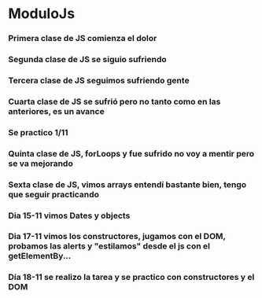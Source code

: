 # ModuloJs
### Primera clase de JS comienza el dolor
### Segunda clase de JS se siguio sufriendo
### Tercera clase de JS seguimos sufriendo gente
### Cuarta clase de JS se sufrió pero no tanto como en las anteriores, es un avance
### Se practico 1/11
### Quinta clase de JS, forLoops y fue sufrido no voy a mentir pero se va mejorando
### Sexta clase de JS, vimos arrays entendí bastante bien, tengo que seguir practicando
### Dia 15-11 vimos Dates y objects
### Dia 17-11 vimos los constructores, jugamos con el DOM, probamos las alerts y "estilamos" desde el js con el getElementBy... 
### Día 18-11 se realizo la tarea y se practico con constructores y el DOM
